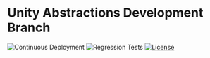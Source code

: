 # Unity Abstractions Development Branch

![Continuous Deployment](https://github.com/unitycontainer/abstractions/workflows/Continuous%20Deployment/badge.svg?branch=develop)
![Regression Tests](https://github.com/unitycontainer/abstractions/workflows/Regression%20Tests/badge.svg?branch=develop)
[![License](https://img.shields.io/badge/license-apache%202.0-60C060.svg)](https://github.com/unitycontainer/abstractions/blob/master/LICENSE)
